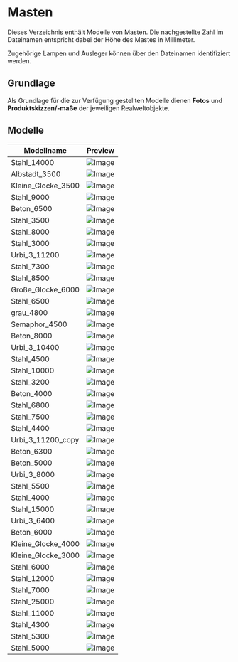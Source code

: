 # Masten
Dieses Verzeichnis enthält Modelle von Masten. Die nachgestellte Zahl im Dateinamen entspricht dabei der Höhe des Mastes in Millimeter.

Zugehörige Lampen und Ausleger können über den Dateinamen identifiziert werden.

## Grundlage
Als Grundlage für die zur Verfügung gestellten Modelle dienen **Fotos** und **Produktskizzen/-maße** der jeweiligen Realweltobjekte. 
## Modelle 
 | Modellname | Preview | 
 | --- | --- | 
| Stahl_14000 |![Image](../../Thumbnails/Masten/Stahl_14000.jpg)| 
| Albstadt_3500 |![Image](../../Thumbnails/Masten/Albstadt_3500.jpg)| 
| Kleine_Glocke_3500 |![Image](../../Thumbnails/Masten/Kleine_Glocke_3500.jpg)| 
| Stahl_9000 |![Image](../../Thumbnails/Masten/Stahl_9000.jpg)| 
| Beton_6500 |![Image](../../Thumbnails/Masten/Beton_6500.jpg)| 
| Stahl_3500 |![Image](../../Thumbnails/Masten/Stahl_3500.jpg)| 
| Stahl_8000 |![Image](../../Thumbnails/Masten/Stahl_8000.jpg)| 
| Stahl_3000 |![Image](../../Thumbnails/Masten/Stahl_3000.jpg)| 
| Urbi_3_11200 |![Image](../../Thumbnails/Masten/Urbi_3_11200.jpg)| 
| Stahl_7300 |![Image](../../Thumbnails/Masten/Stahl_7300.jpg)| 
| Stahl_8500 |![Image](../../Thumbnails/Masten/Stahl_8500.jpg)| 
| Große_Glocke_6000 |![Image](../../Thumbnails/Masten/Große_Glocke_6000.jpg)| 
| Stahl_6500 |![Image](../../Thumbnails/Masten/Stahl_6500.jpg)| 
| grau_4800 |![Image](../../Thumbnails/Masten/grau_4800.jpg)| 
| Semaphor_4500 |![Image](../../Thumbnails/Masten/Semaphor_4500.jpg)| 
| Beton_8000 |![Image](../../Thumbnails/Masten/Beton_8000.jpg)| 
| Urbi_3_10400 |![Image](../../Thumbnails/Masten/Urbi_3_10400.jpg)| 
| Stahl_4500 |![Image](../../Thumbnails/Masten/Stahl_4500.jpg)| 
| Stahl_10000 |![Image](../../Thumbnails/Masten/Stahl_10000.jpg)| 
| Stahl_3200 |![Image](../../Thumbnails/Masten/Stahl_3200.jpg)| 
| Beton_4000 |![Image](../../Thumbnails/Masten/Beton_4000.jpg)| 
| Stahl_6800 |![Image](../../Thumbnails/Masten/Stahl_6800.jpg)| 
| Stahl_7500 |![Image](../../Thumbnails/Masten/Stahl_7500.jpg)| 
| Stahl_4400 |![Image](../../Thumbnails/Masten/Stahl_4400.jpg)| 
| Urbi_3_11200_copy |![Image](../../Thumbnails/Masten/Urbi_3_11200_copy.jpg)| 
| Beton_6300 |![Image](../../Thumbnails/Masten/Beton_6300.jpg)| 
| Beton_5000 |![Image](../../Thumbnails/Masten/Beton_5000.jpg)| 
| Urbi_3_8000 |![Image](../../Thumbnails/Masten/Urbi_3_8000.jpg)| 
| Stahl_5500 |![Image](../../Thumbnails/Masten/Stahl_5500.jpg)| 
| Stahl_4000 |![Image](../../Thumbnails/Masten/Stahl_4000.jpg)| 
| Stahl_15000 |![Image](../../Thumbnails/Masten/Stahl_15000.jpg)| 
| Urbi_3_6400 |![Image](../../Thumbnails/Masten/Urbi_3_6400.jpg)| 
| Beton_6000 |![Image](../../Thumbnails/Masten/Beton_6000.jpg)| 
| Kleine_Glocke_4000 |![Image](../../Thumbnails/Masten/Kleine_Glocke_4000.jpg)| 
| Kleine_Glocke_3000 |![Image](../../Thumbnails/Masten/Kleine_Glocke_3000.jpg)| 
| Stahl_6000 |![Image](../../Thumbnails/Masten/Stahl_6000.jpg)| 
| Stahl_12000 |![Image](../../Thumbnails/Masten/Stahl_12000.jpg)| 
| Stahl_7000 |![Image](../../Thumbnails/Masten/Stahl_7000.jpg)| 
| Stahl_25000 |![Image](../../Thumbnails/Masten/Stahl_25000.jpg)| 
| Stahl_11000 |![Image](../../Thumbnails/Masten/Stahl_11000.jpg)| 
| Stahl_4300 |![Image](../../Thumbnails/Masten/Stahl_4300.jpg)| 
| Stahl_5300 |![Image](../../Thumbnails/Masten/Stahl_5300.jpg)| 
| Stahl_5000 |![Image](../../Thumbnails/Masten/Stahl_5000.jpg)| 
